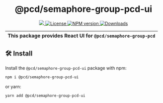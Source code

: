 <p align="center">
    <h1 align="center">
        @pcd/semaphore-group-pcd-ui
    </h1>
</p>

<p align="center">
    <a href="https://github.com/proofcarryingdata">
        <img src="https://img.shields.io/badge/project-PCD-blue.svg?style=flat-square">
    </a>
    <a href="https://github.com/proofcarryingdata/zupass/blob/main/packages/semaphore-group-pcd-ui/LICENSE">
        <img alt="License" src="https://img.shields.io/badge/license-GPL--3.0-green.svg?style=flat-square">
    </a>
    <a href="https://www.npmjs.com/package/@pcd/semaphore-group-pcd-ui">
        <img alt="NPM version" src="https://img.shields.io/npm/v/@pcd/semaphore-group-pcd?style=flat-square" />
    </a>
    <a href="https://npmjs.org/package/@pcd/semaphore-group-pcd-ui">
        <img alt="Downloads" src="https://img.shields.io/npm/dm/@pcd/semaphore-group-pcd-ui.svg?style=flat-square" />
    </a>
</p>

| This package provides React UI for `@pcd/semaphore-group-pcd` |
| ------------------------------------------------------------- |

## 🛠 Install

Install the `@pcd/semaphore-group-pcd-ui` package with npm:

```bash
npm i @pcd/semaphore-group-pcd-ui
```

or yarn:

```bash
yarn add @pcd/semaphore-group-pcd-ui
```
